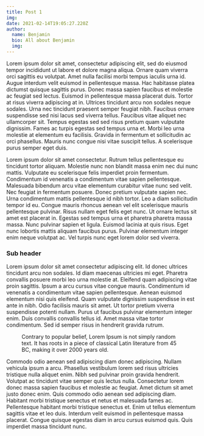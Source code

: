 ```yaml
---
title: Post 1
img:
date: 2021-02-14T19:05:27.220Z
author:
  name: Benjamin
  bio: All about Benjamin
  img:
---
```


Lorem ipsum dolor sit amet, consectetur adipiscing elit, sed do eiusmod tempor incididunt ut labore et dolore magna aliqua. Ornare quam viverra orci sagittis eu volutpat. Amet nulla facilisi morbi tempus iaculis urna id. Augue interdum velit euismod in pellentesque massa. Hac habitasse platea dictumst quisque sagittis purus. Donec massa sapien faucibus et molestie ac feugiat sed lectus. Euismod in pellentesque massa placerat duis. Tortor at risus viverra adipiscing at in. Ultrices tincidunt arcu non sodales neque sodales. Urna nec tincidunt praesent semper feugiat nibh. Faucibus ornare suspendisse sed nisi lacus sed viverra tellus. Faucibus vitae aliquet nec ullamcorper sit. Tempus egestas sed sed risus pretium quam vulputate dignissim. Fames ac turpis egestas sed tempus urna et. Morbi leo urna molestie at elementum eu facilisis. Gravida in fermentum et sollicitudin ac orci phasellus. Mauris nunc congue nisi vitae suscipit tellus. A scelerisque purus semper eget duis.

<!--more-->

Lorem ipsum dolor sit amet consectetur. Rutrum tellus pellentesque eu tincidunt tortor aliquam. Molestie nunc non blandit massa enim nec dui nunc mattis. Vulputate eu scelerisque felis imperdiet proin fermentum. Condimentum id venenatis a condimentum vitae sapien pellentesque. Malesuada bibendum arcu vitae elementum curabitur vitae nunc sed velit. Nec feugiat in fermentum posuere. Donec pretium vulputate sapien nec. Urna condimentum mattis pellentesque id nibh tortor. Leo a diam sollicitudin tempor id eu. Congue mauris rhoncus aenean vel elit scelerisque mauris pellentesque pulvinar. Risus nullam eget felis eget nunc. Ut ornare lectus sit amet est placerat in. Egestas sed tempus urna et pharetra pharetra massa massa. Nunc pulvinar sapien et ligula. Euismod lacinia at quis risus. Eget nunc lobortis mattis aliquam faucibus purus. Pulvinar elementum integer enim neque volutpat ac. Vel turpis nunc eget lorem dolor sed viverra.

### Sub header

Lorem ipsum dolor sit amet consectetur adipiscing elit. Id donec ultrices tincidunt arcu non sodales. Id diam maecenas ultricies mi eget. Pharetra convallis posuere morbi leo urna molestie at. Eleifend quam adipiscing vitae proin sagittis. Ipsum a arcu cursus vitae congue mauris. Condimentum id venenatis a condimentum vitae sapien pellentesque. Aenean euismod elementum nisi quis eleifend. Quam vulputate dignissim suspendisse in est ante in nibh. Odio facilisis mauris sit amet. Ut tortor pretium viverra suspendisse potenti nullam. Purus ut faucibus pulvinar elementum integer enim. Duis convallis convallis tellus id. Amet massa vitae tortor condimentum. Sed id semper risus in hendrerit gravida rutrum.

<figure>
  <img
    src="https://images.unsplash.com/photo-1556740758-90de374c12ad?ixlib=rb-1.2.1&ixid=eyJhcHBfaWQiOjEyMDd9&auto=format&fit=crop&w=1000&q=80"
    alt=""
  />
  <figcaption>
    Contrary to popular belief, Lorem Ipsum is not simply random text. It has roots in a piece of
    classical Latin literature from 45 BC, making it over 2000 years old.
  </figcaption>
</figure>

Commodo odio aenean sed adipiscing diam donec adipiscing. Nullam vehicula ipsum a arcu. Phasellus vestibulum lorem sed risus ultricies tristique nulla aliquet enim. Nibh sed pulvinar proin gravida hendrerit. Volutpat ac tincidunt vitae semper quis lectus nulla. Consectetur lorem donec massa sapien faucibus et molestie ac feugiat. Amet dictum sit amet justo donec enim. Quis commodo odio aenean sed adipiscing diam. Habitant morbi tristique senectus et netus et malesuada fames ac. Pellentesque habitant morbi tristique senectus et. Enim ut tellus elementum sagittis vitae et leo duis. Interdum velit euismod in pellentesque massa placerat. Congue quisque egestas diam in arcu cursus euismod quis. Quis imperdiet massa tincidunt nunc.
